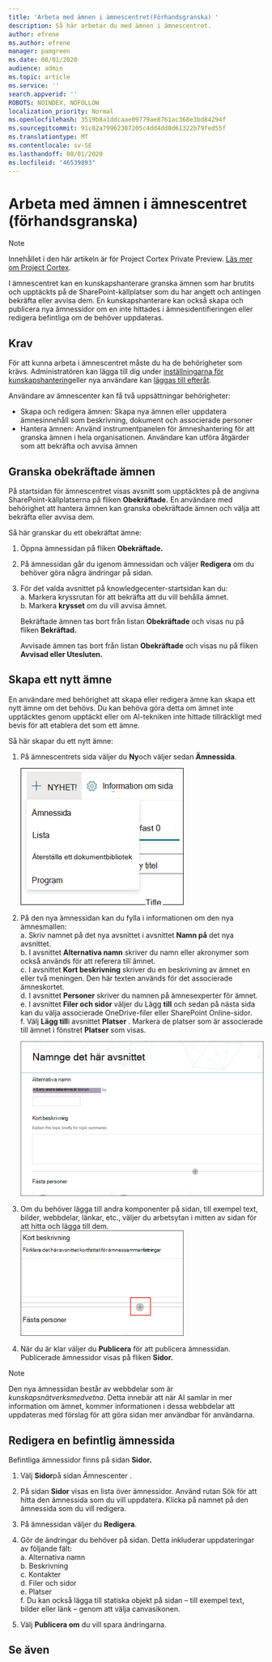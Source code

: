 ```yaml
---
title: 'Arbeta med ämnen i ämnescentret(Förhandsgranska) '
description: Så här arbetar du med ämnen i ämnescentret.
author: efrene
ms.author: efrene
manager: pamgreen
ms.date: 08/01/2020
audience: admin
ms.topic: article
ms.service: ''
search.appverid: ''
ROBOTS: NOINDEX, NOFOLLOW
localization_priority: Normal
ms.openlocfilehash: 3519b8a1ddcaae09779ae8761ac368e3bd84294f
ms.sourcegitcommit: 91c82a79962387205c4dd4dd8d61322b79fed55f
ms.translationtype: MT
ms.contentlocale: sv-SE
ms.lasthandoff: 08/01/2020
ms.locfileid: "46539893"
---
```

# <a name="work-with-topics-in-the-topic-center-preview"></a>Arbeta med ämnen i ämnescentret (förhandsgranska)

> [!Note] 
> Innehållet i den här artikeln är för Project Cortex Private Preview. [Läs mer om Project Cortex](https://aka.ms/projectcortex).


I ämnescentret kan en kunskapshanterare granska ämnen som har brutits och upptäckts på de SharePoint-källplatser som du har angett och antingen bekräfta eller avvisa dem. En kunskapshanterare kan också skapa och publicera nya ämnessidor om en inte hittades i ämnesidentifieringen eller redigera befintliga om de behöver uppdateras.

## <a name="requirements"></a>Krav

För att kunna arbeta i ämnescentret måste du ha de behörigheter som krävs. Administratören kan lägga till dig under [inställningarna för kunskapshantering](set-up-knowledge-network.md)eller nya användare kan [läggas till efteråt](give-user-permissions-to-the-topic-center.md).

Användare av ämnescenter kan få två uppsättningar behörigheter:

- Skapa och redigera ämnen: Skapa nya ämnen eller uppdatera ämnesinnehåll som beskrivning, dokument och associerade personer
- Hantera ämnen: Använd instrumentpanelen för ämneshantering för att granska ämnen i hela organisationen. Användare kan utföra åtgärder som att bekräfta och avvisa ämnen


## <a name="review-unconfirmed-topics"></a>Granska obekräftade ämnen

På startsidan för ämnescentret visas avsnitt som upptäcktes på de angivna SharePoint-källplatserna på fliken **Obekräftade.** En användare med behörighet att hantera ämnen kan granska obekräftade ämnen och välja att bekräfta eller avvisa dem.


Så här granskar du ett obekräftat ämne:

1. Öppna ämnessidan på fliken **Obekräftade.**</br>

2. På ämnessidan går du igenom ämnessidan och väljer **Redigera** om du behöver göra några ändringar på sidan.
3. För det valda avsnittet på knowledgecenter-startsidan kan du:</br>
    a. Markera kryssrutan för att bekräfta att du vill behålla ämnet.</br>
    b. Markera **krysset** om du vill avvisa ämnet.</br>

    Bekräftade ämnen tas bort från listan **Obekräftade** och visas nu på fliken **Bekräftad.**</br>

    Avvisade ämnen tas bort från listan **Obekräftade** och visas nu på fliken **Avvisad eller Utesluten.**</br>
    
   
## <a name="create-a-new-topic"></a>Skapa ett nytt ämne

En användare med behörighet att skapa eller redigera ämne kan skapa ett nytt ämne om det behövs. Du kan behöva göra detta om ämnet inte upptäcktes genom upptäckt eller om AI-tekniken inte hittade tillräckligt med bevis för att etablera det som ett ämne.

Så här skapar du ett nytt ämne:
1. På ämnescentrets sida väljer du **Ny**och väljer sedan **Ämnessida**.</br>

    ![Nytt ämne](../media/content-understanding/k-new-topic.png) </br>

2. På den nya ämnessidan kan du fylla i informationen om den nya ämnesmallen:</br>
    a. Skriv namnet på det nya avsnittet i avsnittet **Namn på** det nya avsnittet.</br>
    b. I avsnittet **Alternativa namn** skriver du namn eller akronymer som också används för att referera till ämnet.</br>
    c. I avsnittet **Kort beskrivning** skriver du en beskrivning av ämnet en eller två meningen. Den här texten används för det associerade ämneskortet.</br>
    d. I avsnittet **Personer** skriver du namnen på ämnesexperter för ämnet.</br>
    e. I avsnittet **Filer och sidor** väljer du Lägg **till** och sedan på nästa sida kan du välja associerade OneDrive-filer eller SharePoint Online-sidor.</br>
    f. Välj **Lägg till**i avsnittet **Platser** . Markera de platser som är associerade till ämnet i fönstret **Platser** som visas.</br>

    ![Ny ämnessida](../media/content-understanding/k-new-topic-page.png) </br>
3. Om du behöver lägga till andra komponenter på sidan, till exempel text, bilder, webbdelar, länkar, etc., väljer du arbetsytan i mitten av sidan för att hitta och lägga till dem.
    ![Lägga till objekt på sidan](../media/content-understanding/static-icon.png) </br> 

4. När du är klar väljer du **Publicera** för att publicera ämnessidan. Publicerade ämnessidor visas på fliken **Sidor.**

> [!Note] 
> Den nya ämnessidan består av webbdelar som är *kunskapsnätverksmedvetna*. Detta innebär att när AI samlar in mer information om ämnet, kommer informationen i dessa webbdelar att uppdateras med förslag för att göra sidan mer användbar för användarna.


## <a name="edit-an-existing-topic-page"></a>Redigera en befintlig ämnessida

Befintliga ämnessidor finns på sidan **Sidor.** 

1. Välj **Sidor**på sidan Ämnescenter .</br>
2. På sidan **Sidor** visas en lista över ämnessidor. Använd rutan Sök för att hitta den ämnessida som du vill uppdatera. Klicka på namnet på den ämnessida som du vill redigera.</br>
3. På ämnessidan väljer du **Redigera**. </br>
4. Gör de ändringar du behöver på sidan. Detta inkluderar uppdateringar av följande fält:</br>
    a. Alternativa namn</br>
    b. Beskrivning</br>
    c. Kontakter</br>
    d. Filer och sidor</br>
    e. Platser</br>
    f. Du kan också lägga till statiska objekt på sidan – till exempel text, bilder eller länk – genom att välja canvasikonen.</br>

5. Välj **Publicera om** du vill spara ändringarna.

## <a name="see-also"></a>Se även



  






